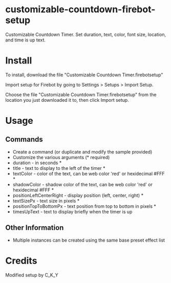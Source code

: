 # customizable-countdown-firebot-setup
Customizable Countdown Timer. Set duration, text, color, font size, location, and time is up text.

# Install
To install, download the file "Customizable Countdown Timer.firebotsetup"

Import setup for Firebot by going to Settings > Setups > Import Setup.

Choose the file "Customizable Countdown Timer.firebotsetup" from the location you just downloaded it to, then click Import setup.

# Usage

## Commands
+ Create a command (or duplicate and modify the sample provided)
+ Customize the various arguments (* required)
+ duration - in seconds *
+ title - text to display to the left of the timer *
+ textColor - color of the text, can be web color 'red' or hexidecimal #FFF *
+ shadowColor - shadow color of the text, can be web color 'red' or hexidecimal #FFF *
+ positionLeftCenterRight - display position (left, center, right) *
+ textSizePx - text size in pixels *
+ positionTopToBottomPx - text position from top to bottom in pixels *
+ timesUpText - text to display briefly when the timer is up

## Other Information
+ Multiple instances can be created using the same base preset effect list

# Credits
Modified setup by C_K_Y
